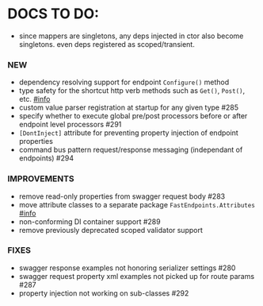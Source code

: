 # DOCS TO DO:
- since mappers are singletons, any deps injected in ctor also become singletons. even deps registered as scoped/transient.

### NEW
- dependency resolving support for endpoint `Configure()` method
- type safety for the shortcut http verb methods such as `Get()`, `Post()`, etc. [#info](https://fast-endpoints.com/docs/misc-conveniences#shorthand-route-configuration)
- custom value parser registration at startup for any given type #285
- specify whether to execute global pre/post processors before or after endpoint level processors #291
- `[DontInject]` attribute for preventing property injection of endpoint properties
- command bus pattern request/response messaging (independant of endpoints) #294

### IMPROVEMENTS
- remove read-only properties from swagger request body #283
- move attribute classes to a separate package `FastEndpoints.Attributes` [#info](https://discord.com/channels/933662816458645504/955771546654359553/1032020804671647854)
- non-conforming DI container support #289
- remove previously deprecated scoped validator support

### FIXES
- swagger response examples not honoring serializer settings #280
- swagger request property xml examples not picked up for route params #287 
- property injection not working on sub-classes #292